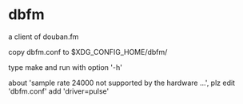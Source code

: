 dbfm
====

a client of douban.fm

copy dbfm.conf to $XDG_CONFIG_HOME/dbfm/

type make and run with option '-h'

about 'sample rate 24000 not supported by the hardware ...', plz edit 'dbfm.conf' add 'driver=pulse'
